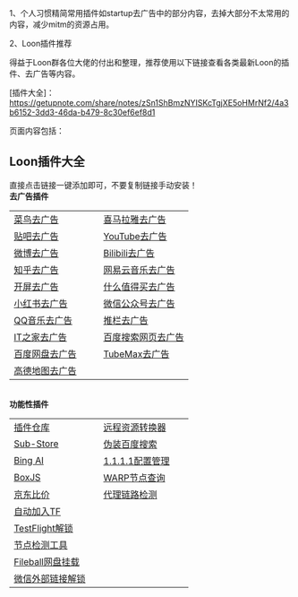 1、个人习惯精简常用插件如startup去广告中的部分内容，去掉大部分不太常用的内容，减少mitm的资源占用。

2、Loon插件推荐

得益于Loon群各位大佬的付出和整理，推荐使用以下链接查看各类最新Loon的插件、去广告等内容。

[插件大全]：https://getupnote.com/share/notes/zSn1ShBmzNYISKcTgjXE5oHMrNf2/4a3b6152-3dd3-46da-b479-8c30ef6ef8d1

页面内容包括：
<h2 at_="" at_transbg="" at_border="">Loon插件大全</h2>
<div at_="" at_transbg="" at_border="">
<span class="shine-text-orange" at_="" at_transbg="" at_border="">直接点击链接一键添加即可，不要复制链接手动安装！</span></div>
<div at_="" at_transbg="" at_border="">
<b at_="" at_transbg="" at_border="">去广告插件</b></div>
<div style="" at_="" at_transbg="" at_border="">
<div class="shine-table-wrapper" style="" at_="" at_transbg="" at_border="">
<table style="" at_="" at_transbg="" at_border="">
<colgroup at_="" at_transbg="" at_border="">
<col style="width: 160px;" at_="" at_transbg="" at_border="">
<col style="width: 160px;" at_="" at_transbg="" at_border=""></colgroup>
<tbody at_="" at_transbg="">
<tr at_="" at_transbg="" at_border="">
<td at_="" at_transbg="" at_border="">
<a href="https://www.nsloon.com/openloon/import?plugin=https://gitlab.com/lodepuly/vpn_tool/-/raw/main/Tool/Loon/Plugin/Cainiao_remove_ads.plugin" title="https://www.nsloon.com/openloon/import?plugin=https://gitlab.com/lodepuly/vpn_tool/-/raw/main/Tool/Loon/Plugin/Cainiao_remove_ads.plugin" at_="" at_transbg="" at_border="">菜鸟去广告</a>
<br at_=""></td>
<td at_="" at_transbg="" at_border="">
<a href="https://www.nsloon.com/openloon/import?plugin=https://gitlab.com/lodepuly/vpn_tool/-/raw/main/Tool/Loon/Plugin/Himalaya_remove_ads.plugin" title="https://www.nsloon.com/openloon/import?plugin=https://gitlab.com/lodepuly/vpn_tool/-/raw/main/Tool/Loon/Plugin/Himalaya_remove_ads.plugin" at_="" at_transbg="" at_border="">喜马拉雅去广告</a></td></tr>
<tr at_="" at_transbg="" at_border="">
<td at_="" at_transbg="" at_border="">
<a href="https://www.nsloon.com/openloon/import?plugin=https://gitlab.com/lodepuly/vpn_tool/-/raw/main/Tool/Loon/Plugin/Tieba_remove_ads.plugin" title="https://www.nsloon.com/openloon/import?plugin=https://gitlab.com/lodepuly/vpn_tool/-/raw/main/Tool/Loon/Plugin/Tieba_remove_ads.plugin" at_="" at_transbg="" at_border="">贴吧去广告</a></td>
<td at_="" at_transbg="" at_border="">
<a href="https://www.nsloon.com/openloon/import?plugin=https://gitlab.com/lodepuly/vpn_tool/-/raw/main/Tool/Loon/Plugin/YouTube_remove_ads.plugin" title="https://www.nsloon.com/openloon/import?plugin=https://gitlab.com/lodepuly/vpn_tool/-/raw/main/Tool/Loon/Plugin/YouTube_remove_ads.plugin" at_="" at_transbg="" at_border="">YouTube去广告</a></td></tr>
<tr at_="" at_transbg="" at_border="">
<td at_="" at_transbg="" at_border="">
<a href="https://www.nsloon.com/openloon/import?plugin=https://gitlab.com/lodepuly/vpn_tool/-/raw/main/Tool/Loon/Plugin/Weibo_remove_ads.plugin" title="https://www.nsloon.com/openloon/import?plugin=https://gitlab.com/lodepuly/vpn_tool/-/raw/main/Tool/Loon/Plugin/Weibo_remove_ads.plugin" at_="" at_transbg="" at_border="">微博去广告</a></td>
<td at_="" at_transbg="" at_border="">
<a href="https://www.nsloon.com/openloon/import?plugin=https://gitlab.com/lodepuly/vpn_tool/-/raw/main/Tool/Loon/Plugin/Bilibili_remove_ads.plugin" title="https://www.nsloon.com/openloon/import?plugin=https://gitlab.com/lodepuly/vpn_tool/-/raw/main/Tool/Loon/Plugin/Bilibili_remove_ads.plugin" at_="" at_transbg="" at_border="">Bilibili去广告</a></td></tr>
<tr at_="" at_transbg="" at_border="">
<td at_="" at_transbg="" at_border="">
<a href="https://www.nsloon.com/openloon/import?plugin=https://gitlab.com/lodepuly/vpn_tool/-/raw/main/Tool/Loon/Plugin/Zhihu_remove_ads.plugin" title="https://www.nsloon.com/openloon/import?plugin=https://gitlab.com/lodepuly/vpn_tool/-/raw/main/Tool/Loon/Plugin/Zhihu_remove_ads.plugin" at_="" at_transbg="" at_border="">知乎去广告</a></td>
<td at_="" at_transbg="" at_border="">
<a href="https://www.nsloon.com/openloon/import?plugin=https://gitlab.com/lodepuly/vpn_tool/-/raw/main/Tool/Loon/Plugin/NeteaseCloudMusic_remove_ads.plugin" title="https://www.nsloon.com/openloon/import?plugin=https://gitlab.com/lodepuly/vpn_tool/-/raw/main/Tool/Loon/Plugin/NeteaseCloudMusic_remove_ads.plugin" at_="" at_transbg="" at_border="">网易云音乐去广告</a></td></tr>
<tr at_="" at_transbg="" at_border="">
<td style="" at_="" at_transbg="" at_border="">
<a href="https://www.nsloon.com/openloon/import?plugin=https://gitlab.com/lodepuly/vpn_tool/-/raw/main/Tool/Loon/Plugin/Remove_splash_screen_ads.plugin" title="https://www.nsloon.com/openloon/import?plugin=https://gitlab.com/lodepuly/vpn_tool/-/raw/main/Tool/Loon/Plugin/Remove_splash_screen_ads.plugin" at_="" at_transbg="" at_border="">开屏去广告</a></td>
<td at_="" at_transbg="" at_border="">
<a href="https://www.nsloon.com/openloon/import?plugin=https://gitlab.com/lodepuly/vpn_tool/-/raw/main/Tool/Loon/Plugin/smzdm_remove_ads.plugin" title="https://www.nsloon.com/openloon/import?plugin=https://gitlab.com/lodepuly/vpn_tool/-/raw/main/Tool/Loon/Plugin/smzdm_remove_ads.plugin" at_="" at_transbg="" at_border="">什么值得买去广告</a></td></tr>
<tr at_="" at_transbg="" at_border="">
<td at_="" at_transbg="" at_border="">
<a href="https://www.nsloon.com/openloon/import?plugin=https://gitlab.com/lodepuly/vpn_tool/-/raw/main/Tool/Loon/Plugin/RedPaper_remove_ads.plugin" title="https://www.nsloon.com/openloon/import?plugin=https://gitlab.com/lodepuly/vpn_tool/-/raw/main/Tool/Loon/Plugin/RedPaper_remove_ads.plugin" at_="" at_transbg="" at_border="">小红书去广告</a></td>
<td at_="" at_transbg="" at_border="">
<a href="https://www.nsloon.com/openloon/import?plugin=https://gitlab.com/lodepuly/vpn_tool/-/raw/main/Tool/Loon/Plugin/Weixin_Official_Accounts_remove_ads.plugin" title="https://www.nsloon.com/openloon/import?plugin=https://gitlab.com/lodepuly/vpn_tool/-/raw/main/Tool/Loon/Plugin/Weixin_Official_Accounts_remove_ads.plugin" at_="" at_transbg="" at_border="">微信公众号去广告</a></td></tr>
<tr at_="" at_transbg="" at_border="">
<td at_="" at_transbg="" at_border="">
<a href="https://www.nsloon.com/openloon/import?plugin=https://gitlab.com/lodepuly/vpn_tool/-/raw/main/Tool/Loon/Plugin/QQMusic_remove_ads.plugin" title="https://www.nsloon.com/openloon/import?plugin=https://gitlab.com/lodepuly/vpn_tool/-/raw/main/Tool/Loon/Plugin/QQMusic_remove_ads.plugin" at_="" at_transbg="" at_border="">QQ音乐去广告</a></td>
<td at_="" at_transbg="" at_border="">
<a href="https://www.nsloon.com/openloon/import?plugin=https://gitlab.com/lodepuly/vpn_tool/-/raw/main/Tool/Loon/Plugin/Daily_remove_ads.plugin" title="https://www.nsloon.com/openloon/import?plugin=https://gitlab.com/lodepuly/vpn_tool/-/raw/main/Tool/Loon/Plugin/Daily_remove_ads.plugin" at_="" at_transbg="" at_border="">推栏去广告</a></td></tr>
<tr at_="" at_transbg="" at_border="">
<td at_="" at_transbg="" at_border="">
<a href="https://www.nsloon.com/openloon/import?plugin=https://gitlab.com/lodepuly/vpn_tool/-/raw/main/Tool/Loon/Plugin/IThome_remove_ads.plugin" title="https://www.nsloon.com/openloon/import?plugin=https://gitlab.com/lodepuly/vpn_tool/-/raw/main/Tool/Loon/Plugin/IThome_remove_ads.plugin" at_="" at_transbg="" at_border="">IT之家去广告</a></td>
<td at_="" at_transbg="" at_border="">
<a href="https://www.nsloon.com/openloon/import?plugin=https://gitlab.com/lodepuly/vpn_tool/-/raw/main/Tool/Loon/Plugin/BaiduSearchWebpage_remove_ads.plugin" at_="" at_transbg="" at_border="">百度搜索网页去广告</a></td></tr>
<tr at_="" at_transbg="" at_border="">
<td style="" at_="" at_transbg="" at_border="">
<a href="https://www.nsloon.com/openloon/import?plugin=https://gitlab.com/lodepuly/vpn_tool/-/raw/main/Tool/Loon/Plugin/BaiduNetDisk_remove_ads.plugin" title="https://www.nsloon.com/openloon/import?plugin=https://gitlab.com/lodepuly/vpn_tool/-/raw/main/Tool/Loon/Plugin/BaiduNetDisk_remove_ads.plugin" at_="" at_transbg="" at_border="">百度网盘去广告</a></td>
<td at_="" at_transbg="" at_border="">
<a href="https://www.nsloon.com/openloon/import?plugin=https://gitlab.com/lodepuly/vpn_tool/-/raw/main/Tool/Loon/Plugin/TubeMax_remove_ads.plugin" at_="" at_transbg="" at_border="">TubeMax去广告</a></td></tr>
<tr at_="" at_transbg="" at_border="">
<td at_="" at_transbg="" at_border="">
<a href="https://www.nsloon.com/openloon/import?plugin=https://gitlab.com/lodepuly/vpn_tool/-/raw/main/Tool/Loon/Plugin/Amap_remove_ads.plugin" title="https://www.nsloon.com/openloon/import?plugin=https://gitlab.com/lodepuly/vpn_tool/-/raw/main/Tool/Loon/Plugin/Amap_remove_ads.plugin" at_="" at_transbg="" at_border="">高德地图去广告</a></td>
<td at_="" at_transbg="" at_border="">
<br at_=""></td></tr></tbody></table></div>
<div at_="" at_transbg="" at_border="">
<br at_=""></div></div>
<div at_="" at_transbg="" at_border="">
<b at_="" at_transbg="" at_border="">功能性插件</b></div>
<div at_="" at_transbg="" at_border="">
<div class="shine-table-wrapper" at_="" at_transbg="" at_border="">
<table at_="" at_transbg="" at_border="">
<colgroup at_="" at_transbg="" at_border="">
<col style="width: 160px;" at_="" at_transbg="" at_border="">
<col style="width: 160px;" at_="" at_transbg="" at_border=""></colgroup>
<tbody at_="" at_transbg="">
<tr at_="" at_transbg="" at_border="">
<td at_="" at_transbg="" at_border="">
<a href="https://www.nsloon.com/openloon/import?plugin=https://gitlab.com/lodepuly/vpn_tool/-/raw/main/Tool/Loon/Plugin/LoonGallery.plugin" title="https://www.nsloon.com/openloon/import?plugin=https://gitlab.com/lodepuly/vpn_tool/-/raw/main/Tool/Loon/Plugin/LoonGallery.plugin" at_="" at_transbg="" at_border="">插件仓库</a>
<br at_=""></td>
<td at_="" at_transbg="" at_border="">
<a href="https://www.nsloon.com/openloon/import?plugin=https://gitlab.com/lodepuly/vpn_tool/-/raw/main/Tool/Loon/Plugin/RemoteResourceConverter.plugin" title="https://www.nsloon.com/openloon/import?plugin=https://gitlab.com/lodepuly/vpn_tool/-/raw/main/Tool/Loon/Plugin/RemoteResourceConverter.plugin" at_="" at_transbg="" at_border="">远程资源转换器</a></td></tr>
<tr at_="" at_transbg="" at_border="">
<td at_="" at_transbg="" at_border="">
<a href="https://www.nsloon.com/openloon/import?plugin=https://gitlab.com/lodepuly/vpn_tool/-/raw/main/Tool/Loon/Plugin/Sub-Store.plugin" title="https://www.nsloon.com/openloon/import?plugin=https://gitlab.com/lodepuly/vpn_tool/-/raw/main/Tool/Loon/Plugin/Sub-Store.plugin" at_="" at_transbg="" at_border="">Sub-Store</a>
<br at_=""></td>
<td at_="" at_transbg="" at_border="">
<a href="https://www.nsloon.com/openloon/import?plugin=https://gitlab.com/lodepuly/vpn_tool/-/raw/main/Tool/Loon/Plugin/Replace_baidu_search_user-agent.plugin" title="https://www.nsloon.com/openloon/import?plugin=https://gitlab.com/lodepuly/vpn_tool/-/raw/main/Tool/Loon/Plugin/Replace_baidu_search_user-agent.plugin" at_="" at_transbg="" at_border="">伪装百度搜索</a></td></tr>
<tr at_="" at_transbg="" at_border="">
<td at_="" at_transbg="" at_border="">
<a href="https://www.nsloon.com/openloon/import?plugin=https://gitlab.com/lodepuly/vpn_tool/-/raw/main/Tool/Loon/Plugin/BingAI.plugin" title="https://www.nsloon.com/openloon/import?plugin=https://gitlab.com/lodepuly/vpn_tool/-/raw/main/Tool/Loon/Plugin/BingAI.plugin" at_="" at_transbg="" at_border="">Bing AI</a></td>
<td at_="" at_transbg="" at_border="">
<a href="https://www.nsloon.com/openloon/import?plugin=https://gitlab.com/lodepuly/vpn_tool/-/raw/main/Tool/Loon/Plugin/1.1.1.1.plugin" title="https://www.nsloon.com/openloon/import?plugin=https://gitlab.com/lodepuly/vpn_tool/-/raw/main/Tool/Loon/Plugin/1.1.1.1.plugin" at_="" at_transbg="" at_border="">1.1.1.1配置管理</a></td></tr>
<tr at_="" at_transbg="" at_border="">
<td at_="" at_transbg="" at_border="">
<a href="https://www.nsloon.com/openloon/import?plugin=https://gitlab.com/lodepuly/vpn_tool/-/raw/main/Tool/Loon/Plugin/BoxJS.plugin" title="https://www.nsloon.com/openloon/import?plugin=https://gitlab.com/lodepuly/vpn_tool/-/raw/main/Tool/Loon/Plugin/BoxJS.plugin" at_="" at_transbg="" at_border="">BoxJS</a>
<br at_=""></td>
<td at_="" at_transbg="" at_border="">
<a href="https://www.nsloon.com/openloon/import?plugin=https://gitlab.com/lodepuly/vpn_tool/-/raw/main/Tool/Loon/Plugin/WARP_Node_Query.plugin" title="https://www.nsloon.com/openloon/import?plugin=https://gitlab.com/lodepuly/vpn_tool/-/raw/main/Tool/Loon/Plugin/WARP_Node_Query.plugin" at_="" at_transbg="" at_border="">WARP节点查询</a></td></tr>
<tr at_="" at_transbg="" at_border="">
<td at_="" at_transbg="" at_border="">
<a href="https://www.nsloon.com/openloon/import?plugin=https://gitlab.com/lodepuly/vpn_tool/-/raw/main/Tool/Loon/Plugin/JD_Price.plugin" title="https://www.nsloon.com/openloon/import?plugin=https://gitlab.com/lodepuly/vpn_tool/-/raw/main/Tool/Loon/Plugin/JD_Price.plugin" at_="" at_transbg="" at_border="">京东比价</a>&nbsp;
<br at_=""></td>
<td at_="" at_transbg="" at_border="">
<a href="https://www.nsloon.com/openloon/import?plugin=https://gitlab.com/lodepuly/vpn_tool/-/raw/main/Tool/Loon/Plugin/NodeLinkCheck.Plugin" title="https://www.nsloon.com/openloon/import?plugin=https://gitlab.com/lodepuly/vpn_tool/-/raw/main/Tool/Loon/Plugin/NodeLinkCheck.Plugin" at_="" at_transbg="" at_border="">代理链路检测</a></td></tr>
<tr at_="" at_transbg="" at_border="">
<td at_="" at_transbg="" at_border="">
<a href="https://www.nsloon.com/openloon/import?plugin=https://gitlab.com/lodepuly/vpn_tool/-/raw/main/Tool/Loon/Plugin/Auto_Join_TF.plugin" title="https://www.nsloon.com/openloon/import?plugin=https://gitlab.com/lodepuly/vpn_tool/-/raw/main/Tool/Loon/Plugin/Auto_Join_TF.plugin" at_="" at_transbg="" at_border="">自动加入TF</a>
<br at_=""></td>
<td at_="" at_transbg="" at_border="">
<br at_=""></td></tr>
<tr at_="" at_transbg="" at_border="">
<td at_="" at_transbg="" at_border="">
<a href="https://www.nsloon.com/openloon/import?plugin=https://gitlab.com/lodepuly/vpn_tool/-/raw/main/Tool/Loon/Plugin/TestFlight.plugin" title="https://www.nsloon.com/openloon/import?plugin=https://gitlab.com/lodepuly/vpn_tool/-/raw/main/Tool/Loon/Plugin/TestFlight.plugin" at_="" at_transbg="" at_border="">TestFlight解锁</a>
<br at_=""></td>
<td at_="" at_transbg="" at_border="">
<br at_=""></td></tr>
<tr at_="" at_transbg="" at_border="">
<td at_="" at_transbg="" at_border="">
<a href="https://www.nsloon.com/openloon/import?plugin=https://gitlab.com/lodepuly/vpn_tool/-/raw/main/Tool/Loon/Plugin/Node_detection_tool.plugin" title="https://www.nsloon.com/openloon/import?plugin=https://gitlab.com/lodepuly/vpn_tool/-/raw/main/Tool/Loon/Plugin/Node_detection_tool.plugin" at_="" at_transbg="" at_border="">节点检测工具</a>
<br at_=""></td>
<td at_="" at_transbg="" at_border="">
<br at_=""></td></tr>
<tr at_="" at_transbg="" at_border="">
<td at_="" at_transbg="" at_border="">
<a href="https://www.nsloon.com/openloon/import?plugin=https://gitlab.com/lodepuly/vpn_tool/-/raw/main/Tool/Loon/Plugin/Fileball_mount.plugin" title="https://www.nsloon.com/openloon/import?plugin=https://gitlab.com/lodepuly/vpn_tool/-/raw/main/Tool/Loon/Plugin/Fileball_mount.plugin" at_="" at_transbg="" at_border="">Fileball网盘挂载</a>
<br at_=""></td>
<td at_="" at_transbg="" at_border="">
<br at_=""></td></tr>
<tr at_="" at_transbg="" at_border="">
<td at_="" at_transbg="" at_border="">
<a href="https://www.nsloon.com/openloon/import?plugin=https://gitlab.com/lodepuly/vpn_tool/-/raw/main/Tool/Loon/Plugin/Weixin_external_links_unlock.plugin" title="https://www.nsloon.com/openloon/import?plugin=https://gitlab.com/lodepuly/vpn_tool/-/raw/main/Tool/Loon/Plugin/Weixin_external_links_unlock.plugin" at_="" at_transbg="" at_border="">微信外部链接解锁</a>
<br at_=""></td>
<td at_="" at_transbg="" at_border="">
<br at_=""></td></tr></tbody></table></div>
